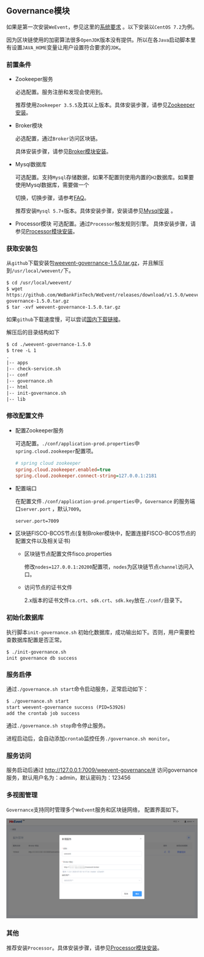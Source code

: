 ## Governance模块
如果是第一次安装`WeEvent`，参见这里的[系统要求](../environment.html) 。以下安装以`CentOS 7.2`为例。

因为区块链使用的加密算法很多`OpenJDK`版本没有提供。所以在各`Java`启动脚本里有设置`JAVA_HOME`变量让用户设置符合要求的`JDK`。

### 前置条件

- Zookeeper服务

  必选配置。服务注册和发现会使用到。

  推荐使用`Zookeeper 3.5.5`及其以上版本。具体安装步骤，请参见[Zookeeper安装](https://zookeeper.apache.org/doc/r3.5.7/zookeeperStarted.html)。

- Broker模块

   必选配置，通过`Broker`访问区块链。

   具体安装步骤，请参见[Broker模块安装](./broker.html)。

- Mysql数据库

  可选配置。支持`Mysql`存储数据，如果不配置则使用内置的`H2`数据库。如果要使用Mysql数据库，需要做一个

  切换，切换步骤，请参考[FAQ](https://weeventdoc.readthedocs.io/zh_CN/latest/faq/weevent.html)。

  推荐安装`Mysql 5.7+`版本。具体安装步骤，安装请参见[Mysql安装](http://dev.mysql.com/downloads/mysql/) 。
  
- Processor模块
  可选配置。通过`Processor`触发规则引擎。
  具体安装步骤，请参见[Processor模块安装](./processor.html)。


### 获取安装包

从`github`下载安装包[weevent-governance-1.5.0.tar.gz](https://github.com/WeBankFinTech/WeEvent/releases/download/v1.5.0/weevent-governance-1.5.0.tar.gz)，并且解压到`/usr/local/weevent/`下。

```shell
$ cd /usr/local/weevent/
$ wget https://github.com/WeBankFinTech/WeEvent/releases/download/v1.5.0/weevent-governance-1.5.0.tar.gz
$ tar -xvf weevent-governance-1.5.0.tar.gz
```

如果`github`下载速度慢，可以尝试[国内下载链接](https://osp-1257653870.cos.ap-guangzhou.myqcloud.com/WeEvent/download/releases/v1.5.0/weevent-governance-1.5.0.tar.gz)。

解压后的目录结构如下

```
$ cd ./weevent-governance-1.5.0
$ tree -L 1
.
|-- apps
|-- check-service.sh
|-- conf
|-- governance.sh
|-- html
|-- init-governance.sh
|-- lib
```

### 修改配置文件

- 配置Zookeeper服务

  可选配置。`./conf/application-prod.properties`中`spring.cloud.zookeeper`配置项。
  
  ```ini
  # spring cloud zookeeper
  spring.cloud.zookeeper.enabled=true
  spring.cloud.zookeeper.connect-string=127.0.0.1:2181
  ```
  
- 配置端口

  在配置文件`./conf/application-prod.properties`中，`Governance` 的服务端口`server.port` ，默认`7009`。

  ```
  server.port=7009
  ```

- 区块链FISCO-BCOS节点(复制Broker模块中，配置连接FISCO-BCOS节点的配置文件以及相关证书)

  - 区块链节点配置文件fisco.properties

    修改`nodes=127.0.0.1:20200`配置项，`nodes`为区块链节点`channel`访问入口。

  - 访问节点的证书文件

    2.x版本的证书文件`ca.crt`、`sdk.crt`、`sdk.key`放在`./conf/`目录下。


### 初始化数据库

执行脚本`init-governance.sh` 初始化数据库，成功输出如下。否则，用户需要检查数据库配置是否正常。

```shell
$ ./init-governance.sh
init governance db success
```

### 服务启停

通过`./governance.sh start`命令启动服务，正常启动如下：

```shell
$ ./governance.sh start
start weevent-governance success (PID=53926)
add the crontab job success
```


通过`./governance.sh stop`命令停止服务。

进程启动后，会自动添加`crontab`监控任务`./governance.sh monitor`。


### 服务访问

服务启动后通过 http://127.0.0.1:7009/weevent-governance/# 访问governance服务，默认用户名为：admin，默认密码为：123456


### 多视图管理

`Governance`支持同时管理多个`WeEvent`服务和区块链网络， 配置界面如下。

![Governance-multi-view.png](../../image/Governance-multi-view.png)


### 其他
推荐安装`Processor`。具体安装步骤，请参见[Processor模块安装](./processor.html)。

